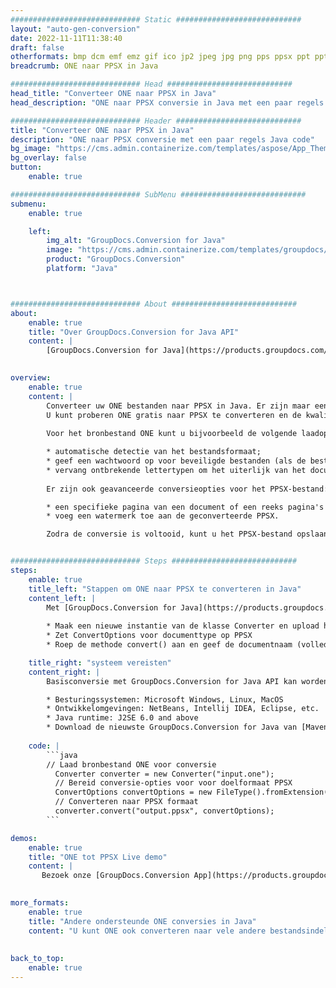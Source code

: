 ```yaml
---
############################# Static ############################
layout: "auto-gen-conversion"
date: 2022-11-11T11:38:40
draft: false
otherformats: bmp dcm emf emz gif ico jp2 jpeg jpg png pps ppsx ppt pptx psb psd svg svgz tga tif tiff webp wmf wmz
breadcrumb: ONE naar PPSX in Java

############################# Head ############################
head_title: "Converteer ONE naar PPSX in Java"
head_description: "ONE naar PPSX conversie in Java met een paar regels code. Converteer meer dan 160 bestandsindelingen met de GroupDocs-documentconversie-API voor Java"

############################# Header ############################
title: "Converteer ONE naar PPSX in Java"
description: "ONE naar PPSX conversie met een paar regels Java code"
bg_image: "https://cms.admin.containerize.com/templates/aspose/App_Themes/V3/images/bg/header1.png"
bg_overlay: false
button:
    enable: true

############################# SubMenu ############################
submenu:
    enable: true

    left:
        img_alt: "GroupDocs.Conversion for Java"
        image: "https://cms.admin.containerize.com/templates/groupdocs/images/product-logos/90x90-noborder/groupdocs-conversion-java.png"
        product: "GroupDocs.Conversion"
        platform: "Java"



############################# About ############################
about:
    enable: true
    title: "Over GroupDocs.Conversion for Java API"
    content: |
        [GroupDocs.Conversion for Java](https://products.groupdocs.com/conversion/java/) is een geavanceerde conversie-API voor bestandsindelingen voor het converteren tussen populaire afbeeldings- en documentindelingen zoals Microsoft Office, OpenDocument, PDF, HTML, e-mail, CAD. en nog veel meer met slechts een paar regels code. De native API detecteert automatisch de formaten van de originele documenten en biedt veel opties voor het aanpassen van de geconverteerde documenten. Naast de functie om informatie uit een document te extraheren, ondersteunt het standaard ook het cachen van de conversieresultaten naar de lokale schijf. Elk type cacheopslag kan echter worden ondersteund door de juiste interfaces te implementeren - Amazon S3, Dropbox, Google Drive, Windows Azure, Reddis of andere.
    

overview:
    enable: true
    content: |
        Converteer uw ONE bestanden naar PPSX in Java. Er zijn maar een paar regels Java code nodig op elk platform naar keuze, zoals Windows, Linux, macOS.
        U kunt proberen ONE gratis naar PPSX te converteren en de kwaliteit van de conversieresultaten te evalueren. Naast eenvoudige scripts voor bestandsconversie, kunt u meer geavanceerde opties proberen voor het laden van het ONE-bronbestand en het opslaan van de PPSX-uitvoer. 
        
        Voor het bronbestand ONE kunt u bijvoorbeeld de volgende laadopties gebruiken:

        * automatische detectie van het bestandsformaat;
        * geef een wachtwoord op voor beveiligde bestanden (als de bestandsindeling dit ondersteunt);
        * vervang ontbrekende lettertypen om het uiterlijk van het document te behouden.
        
        Er zijn ook geavanceerde conversieopties voor het PPSX-bestand:

        * een specifieke pagina van een document of een reeks pagina's converteren;
        * voeg een watermerk toe aan de geconverteerde PPSX.

        Zodra de conversie is voltooid, kunt u het PPSX-bestand opslaan in uw lokale bestandspad of in opslag van derden, zoals FTP, Amazon S3, Google Drive, Dropbox enz. Let op - om ONE te converteren tot PPSX, hoeft u geen extra software te installeren, zoals MS Office, Open Office, Adobe Acrobat Reader etc.


############################# Steps ############################
steps:
    enable: true
    title_left: "Stappen om ONE naar PPSX te converteren in Java"
    content_left: |
        Met [GroupDocs.Conversion for Java](https://products.groupdocs.com/conversion/java/) kunnen ontwikkelaars het ONE-bestand eenvoudig converteren naar PPSX met een paar regels code.
        
        * Maak een nieuwe instantie van de klasse Converter en upload het bestand ONE met het volledige pad
        * Zet ConvertOptions voor documenttype op PPSX
        * Roep de methode convert() aan en geef de documentnaam (volledig pad) en formaat (PPSX) door als parameter

    title_right: "systeem vereisten"
    content_right: |
        Basisconversie met GroupDocs.Conversion for Java API kan worden gedaan met slechts een paar regels code. Onze API's worden ondersteund op alle belangrijke platforms en besturingssystemen. Voordat u de onderstaande code uitvoert, moet u ervoor zorgen dat de volgende vereisten op uw systeem zijn geïnstalleerd.

        * Besturingssystemen: Microsoft Windows, Linux, MacOS
        * Ontwikkelomgevingen: NetBeans, Intellij IDEA, Eclipse, etc.
        * Java runtime: J2SE 6.0 and above
        * Download de nieuwste GroupDocs.Conversion for Java van [Maven](https://repository.groupdocs.com/webapp/#/artifacts/browse/tree/General/repo/com/groupdocs/groupdocs-conversion)
         
    code: |
        ```java    
        // Laad bronbestand ONE voor conversie
          Converter converter = new Converter("input.one");
          // Bereid conversie-opties voor voor doelformaat PPSX
          ConvertOptions convertOptions = new FileType().fromExtension("ppsx").getConvertOptions();
          // Converteren naar PPSX formaat
          converter.convert("output.ppsx", convertOptions);
        ```

demos:
    enable: true
    title: "ONE tot PPSX Live demo"
    content: |
       Bezoek onze [GroupDocs.Conversion App](https://products.groupdocs.app/conversion/family) website en probeer ONE naar PPSX conversie nu. De gratis demo heeft de volgende voordelen:
          

more_formats:
    enable: true
    title: "Andere ondersteunde ONE conversies in Java"
    content: "U kunt ONE ook converteren naar vele andere bestandsindelingen. Zie de lijst hieronder."
       
       
back_to_top:
    enable: true
---
```

